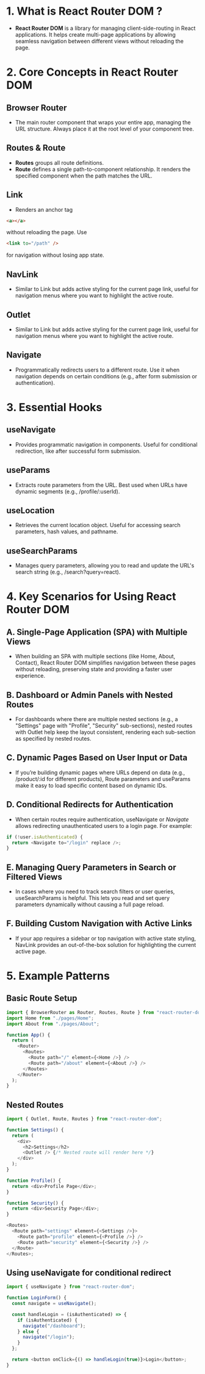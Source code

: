 # 1. What is React Router DOM ?

- **React Router DOM** is a library for managing client-side-routing in React applications. It helps create multi-page applications by allowing seamless navigation between different views without reloading the page.

# 2. Core Concepts in React Router DOM

## Browser Router

- The main router component that wraps your entire app, managing the URL structure. Always place it at the root level of your component tree.

## Routes & Route

- **Routes** groups all route definitions.
- **Route** defines a single path-to-component relationship. It renders the specified component when the path matches the URL.

## Link

- Renders an anchor tag

```html
<a></a>
```

without reloading the page. Use

```html
<link to="/path" />
```

for navigation without losing app state.

## NavLink

- Similar to Link but adds active styling for the current page link, useful for navigation menus where you want to highlight the active route.

## Outlet

- Similar to Link but adds active styling for the current page link, useful for navigation menus where you want to highlight the active route.

## Navigate

- Programmatically redirects users to a different route. Use it when navigation depends on certain conditions (e.g., after form submission or authentication).

# 3. Essential Hooks

## useNavigate

- Provides programmatic navigation in components. Useful for conditional redirection, like after successful form submission.

## useParams

- Extracts route parameters from the URL. Best used when URLs have dynamic segments (e.g., /profile/:userId).

## useLocation

- Retrieves the current location object. Useful for accessing search parameters, hash values, and pathname.

## useSearchParams

- Manages query parameters, allowing you to read and update the URL's search string (e.g., /search?query=react).

# 4. Key Scenarios for Using React Router DOM

## A. Single-Page Application (SPA) with Multiple Views

- When building an SPA with multiple sections (like Home, About, Contact), React Router DOM simplifies navigation between these pages without reloading, preserving state and providing a faster user experience.

## B. Dashboard or Admin Panels with Nested Routes

- For dashboards where there are multiple nested sections (e.g., a "Settings" page with "Profile", "Security" sub-sections), nested routes with Outlet help keep the layout consistent, rendering each sub-section as specified by nested routes.

## C. Dynamic Pages Based on User Input or Data

- If you’re building dynamic pages where URLs depend on data (e.g., /product/:id for different products), Route parameters and useParams make it easy to load specific content based on dynamic IDs.

## D. Conditional Redirects for Authentication

- When certain routes require authentication, useNavigate or _Navigate_ allows redirecting unauthenticated users to a login page. For example:

```javascript
if (!user.isAuthenticated) {
  return <Navigate to="/login" replace />;
}
```

## E. Managing Query Parameters in Search or Filtered Views

- In cases where you need to track search filters or user queries, useSearchParams is helpful. This lets you read and set query parameters dynamically without causing a full page reload.

## F. Building Custom Navigation with Active Links

- If your app requires a sidebar or top navigation with active state styling, NavLink provides an out-of-the-box solution for highlighting the current active page.

# 5. Example Patterns

## Basic Route Setup

```javascript
import { BrowserRouter as Router, Routes, Route } from "react-router-dom";
import Home from "./pages/Home";
import About from "./pages/About";

function App() {
  return (
    <Router>
      <Routes>
        <Route path="/" element={<Home />} />
        <Route path="/about" element={<About />} />
      </Routes>
    </Router>
  );
}
```

## Nested Routes

```javascript
import { Outlet, Route, Routes } from "react-router-dom";

function Settings() {
  return (
    <div>
      <h2>Settings</h2>
      <Outlet /> {/* Nested route will render here */}
    </div>
  );
}

function Profile() {
  return <div>Profile Page</div>;
}

function Security() {
  return <div>Security Page</div>;
}

<Routes>
  <Route path="settings" element={<Settings />}>
    <Route path="profile" element={<Profile />} />
    <Route path="security" element={<Security />} />
  </Route>
</Routes>;
```

## Using useNavigate for conditional redirect

```javascript
import { useNavigate } from "react-router-dom";

function LoginForm() {
  const navigate = useNavigate();

  const handleLogin = (isAuthenticated) => {
    if (isAuthenticated) {
      navigate("/dashboard");
    } else {
      navigate("/login");
    }
  };

  return <button onClick={() => handleLogin(true)}>Login</button>;
}
```
